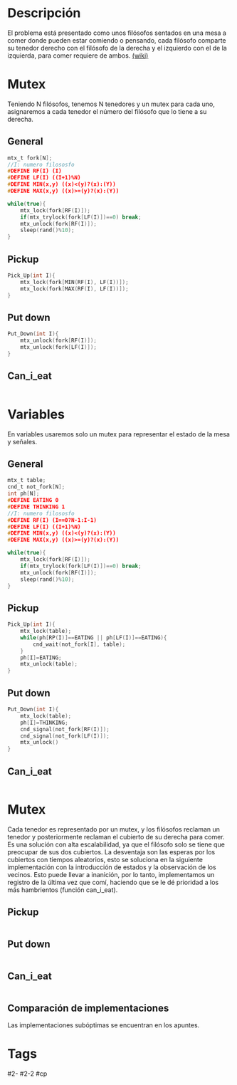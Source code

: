 # Descripción
El problema está presentado como unos filósofos sentados en una mesa a comer donde pueden estar comiendo o pensando, cada filósofo comparte su tenedor derecho con el filósofo de la derecha y el izquierdo con el de la izquierda, para comer requiere de ambos.
[(wiki)](https://es.wikipedia.org/wiki/Problema_de_la_cena_de_los_fil%C3%B3sofos)
# Mutex
Teniendo N filósofos, tenemos N tenedores y un mutex para cada uno, asignaremos a cada tenedor el número del filósofo que lo tiene a su derecha.
## General
```c
mtx_t fork[N];
//I: numero filososfo
#DEFINE RF(I) (I)
#DEFINE LF(I) ((I+1)%N)
#DEFINE MIN(x,y) ((x)<(y)?(x):(Y))
#DEFINE MAX(x,y) ((x)>=(y)?(x):(Y))

while(true){
	mtx_lock(fork[RF(I)]);
	if(mtx_trylock(fork[LF(I)])==0) break;
	mtx_unlock(fork[RF(I)]);
	sleep(rand()%10);
}
```
## Pickup
```c
Pick_Up(int I){
	mtx_lock(fork[MIN(RF(I), LF(I))]);
	mtx_lock(fork[MAX(RF(I), LF(I))]);
}
```
## Put down
```c
Put_Down(int I){
	mtx_unlock(fork[RF(I)]);
	mtx_unlock(fork[LF(I)]);
}
```
## Can_i_eat
```c

```
# Variables
En variables usaremos solo un mutex para representar el estado de la mesa y señales.
## General
```c
mtx_t table;
cnd_t not_fork[N];
int ph[N];
#DEFINE EATING 0
#DEFINE THINKING 1
//I: numero filososfo
#DEFINE RF(I) (I==0?N-1:I-1)
#DEFINE LF(I) ((I+1)%N)
#DEFINE MIN(x,y) ((x)<(y)?(x):(Y))
#DEFINE MAX(x,y) ((x)>=(y)?(x):(Y))

while(true){
	mtx_lock(fork[RF(I)]);
	if(mtx_trylock(fork[LF(I)])==0) break;
	mtx_unlock(fork[RF(I)]);
	sleep(rand()%10);
}
```
## Pickup
```c
Pick_Up(int I){
	mtx_lock(table);
	while(ph[RP(I)]==EATING || ph[LF(I)]==EATING){
		cnd_wait(not_fork[I], table);
	}
	ph[I]=EATING;
	mtx_unlock(table);
}
```
## Put down
```c
Put_Down(int I){
	mtx_lock(table);
	ph[I]=THINKING;
	cnd_signal(not_fork[RF(I)]);
	cnd_signal(not_fork[LF(I)]);
	mtx_unlock()
}
```
## Can_i_eat
```c

```
# Mutex
Cada tenedor es representado por un mutex, y los filósofos reclaman un tenedor y posteriormente reclaman el cubierto de su derecha para comer.
Es una solución con alta escalabilidad, ya que el filósofo solo se tiene que preocupar de sus dos cubiertos.
La desventaja son las esperas por los cubiertos con tiempos aleatorios, esto se soluciona en la siguiente implementación con la introducción de estados y la observación de los vecinos. Esto puede llevar a inanición, por lo tanto, implementamos un registro de la última vez que comí, haciendo que se le dé prioridad a los más hambrientos (función can_i_eat).
## Pickup
```c

```
## Put down
```c

```
## Can_i_eat
```c

```
## Comparación de implementaciones
Las implementaciones subóptimas se encuentran en los apuntes.
# Tags
#2-
#2-2
#cp